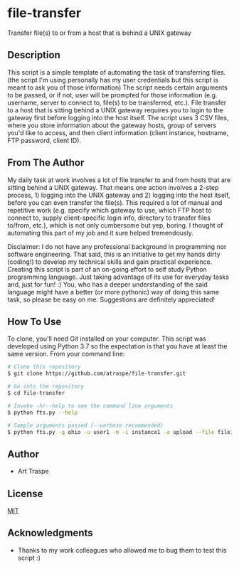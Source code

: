# file-transfer
Transfer file(s) to or from a host that is behind a UNIX gateway

## Description
This script is a simple template of automating the task of transferring files. (the script I'm using personally has my user credentials but this script is meant to ask you of those information)
The script needs certain arguments to be passed, or if not, user will be prompted for those information (e.g. username, server to connect to, file(s) to be transferred, etc.). File transfer to a host that is sitting behind a UNIX gateway requires you to login to the gateway first before logging into the host itself. 
The script uses 3 CSV files, where you store information about the gateway hosts, group of servers you'd like to access, and then client information (client instance, hostname, FTP password, client ID).

## From The Author
My daily task at work involves a lot of file transfer to and from hosts that are sitting behind a UNIX gateway. That means one action involves a 2-step process, 1) logging into the UNIX gateway and 2) logging into the host itself, before you can even transfer the file(s). This required a lot of manual and repetitive work (e.g. specify which gateway to use, which FTP host to connect to, supply client-specific login info, directory to transfer files to/from, etc.), which is not only cumbersome but yep, boring. I thought of automating this part of my job and it sure helped tremendously.

Disclaimer: I do not have any professional background in programming nor software engineering. That said, this is an initiative to get my hands dirty (coding!) to develop my technical skills and gain practical experience. Creating this script is part of an on-going effort to self study Python programming language. Just taking advantage of its use for everyday tasks and, just for fun! :) You, who has a deeper understanding of the said language might have a better (or more pythonic) way of doing this same task, so please be easy on me. Suggestions are definitely appreciated!

## How To Use
To clone, you'll need Git installed on your computer. This script was developed using Python 3.7 so the expectation is that you have at least the same version. From your command line:

```bash
# Clone this repository
$ git clone https://github.com/atraspe/file-transfer.git

# Go into the repository
$ cd file-transfer

# Invoke -h/--help to see the command line arguments
$ python fts.py --help

# Sample arguments passed (--verbose recommended)
$ python fts.py -g ohio -u user1 -m -i instance1 -a upload --file file1 file2 --verbose
```

## Author
* Art Traspe


## License
[MIT](https://choosealicense.com/licenses/mit/)

## Acknowledgments
* Thanks to my work colleagues who allowed me to bug them to test this script :)